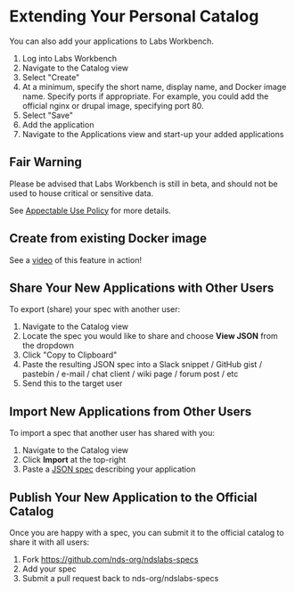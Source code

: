 # Extending Your Personal Catalog

You can also add your applications to Labs Workbench.

1. Log into Labs Workbench
2. Navigate to the Catalog view
3. Select "Create"
4. At a minimum, specify the short name, display name, and Docker image name. Specify ports if appropriate. For example, you could add the official nginx or drupal image, specifying port 80. 
5. Select "Save"
6. Add the application 
7. Navigate to the Applications view and start-up your added applications

## Fair Warning
Please be advised that Labs Workbench is still in beta, and should not be used to house critical or sensitive data.

See [Appectable Use Policy](https://nationaldataservice.atlassian.net/wiki/display/NDSC/Acceptable+Use+Policy) for more details.

## Create from existing Docker image
See a [video](https://nationaldataservice.atlassian.net/wiki/display/NDSC/Feature+Overview#FeatureOverview-Createuser-definedapplications) of this feature in action!

## Share Your New Applications with Other Users
To export (share) your spec with another user:

1. Navigate to the Catalog view
2. Locate the spec you would like to share and choose **View JSON** from the dropdown
3. Click "Copy to Clipboard"
4. Paste the resulting JSON spec into a Slack snippet / GitHub gist / pastebin / e-mail / chat client / wiki page / forum post / etc
5. Send this to the target user

## Import New Applications from Other Users
To import a spec that another user has shared with you:

1. Navigate to the Catalog view
2. Click **Import** at the top-right
3. Paste a [JSON spec](https://github.com/nds-org/ndslabs-specs) describing your application

## Publish Your New Application to the Official Catalog
Once you are happy with a spec, you can submit it to the official catalog to share it with all users:

1. Fork https://github.com/nds-org/ndslabs-specs
2. Add your spec
3. Submit a pull request back to nds-org/ndslabs-specs
